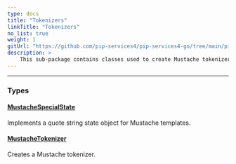 ```yaml
---
type: docs
title: "Tokenizers"
linkTitle: "Tokenizers"
no_list: true
weight: 1
gitUrl: "https://github.com/pip-services4/pip-services4-go/tree/main/pip-services4-expressions-go"
description: >
    This sub-package contains classes used to create Mustache tokenizers.
---
```

---
<div class="module-body"> 

### Types

#### [MustacheSpecialState](mustache_special_state)
Implements a quote string state object for Mustache templates.

#### [MustacheTokenizer](mustache_tokenizer)
Creates a Mustache tokenizer.


</div>

